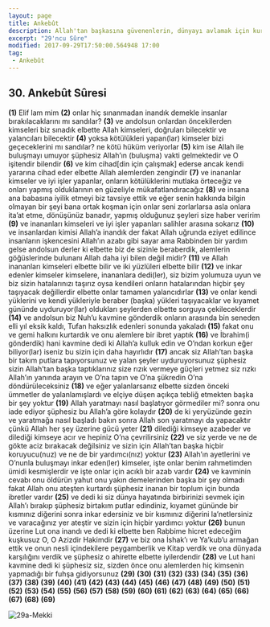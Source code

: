 ```yaml
---
layout: page
title: Ankebût
description: Allah'tan başkasına güvenenlerin, dünyayı avlamak için kurdukları teşkilatını bir örümcek ağına benzeten, örümcek meseli.
excerpt: "29'ncu Sûre"
modified: 2017-09-29T17:50:00.564948 17:00
tag: 
 - Ankebût
---
```


## 30. Ankebût Sûresi

**(1)** Elif lam mim 
**(2)** onlar hiç sınanmadan inandık demekle insanlar bırakılacaklarını mı sandılar?
**(3)** ve andolsun onlardan öncekilerden kimseleri biz sınadık elbette Allah kimseleri, doğruları bilecektir ve yalancıları bilecektir 
**(4)** yoksa kötülükleri yapan(lar) kimseler bizi geçeceklerini mı sandılar? ne kötü hüküm veriyorlar
**(5)** kim ise Allah ile buluşmayı umuyor şüphesiz Allah’ın (buluşma) vakti gelmektedir ve O işitendir bilendir
**(6)** ve kim cihad[din için çalışmak] ederse ancak kendi yararına cihad eder elbette Allah alemlerden zengindir
**(7)** ve inananlar kimseler ve iyi işler yapanlar, onların kötülüklerini mutlaka örteceğiz ve onları yapmış olduklarının en güzeliyle mükafatlandıracağız 
**(8)** ve insana ana babasına iyilik etmeyi biz tavsiye ettik ve eğer senin hakkında bilgin olmayan bir şeyi bana ortak koşman için onlar seni zorlarlarsa asla onlara ita’at etme, dönüşünüz banadır, yapmış olduğunuz şeyleri size haber veririm 
**(9)** ve inananları kimseleri ve iyi işler yapanları salihler arasına sokarız
**(10)** ve insanlardan kimisi Allah’a inandık der fakat Allah uğrunda eziyet edilince insanların işkencesini Allah’ın azabı gibi sayar ama Rabbinden bir yardım gelse andolsun derler ki elbette biz de sizinle beraberdik, alemlerin göğüslerinde bulunanı Allah daha iyi bilen değil midir?
**(11)** ve Allah inananları kimseleri elbette bilir ve iki yüzlüleri elbette bilir
**(12)** ve inkar edenler kimseler kimselere, inananlara dedi(ler), siz bizim yolumuza uyun ve biz sizin hatalarınızı taşırız oysa kendileri onların hatalarından hiçbir şey taşıyacak değillerdir elbette onlar tamamen yalancıdırlar
**(13)** ve onlar kendi yüklerini ve kendi yükleriyle beraber (başka) yükleri taşıyacaklar ve kıyamet gününde uyduruyor(lar) oldukları şeylerden elbette sorguya çekileceklerdir 
**(14)** ve andolsun biz Nuh’u kavmine gönderdik onların arasında bin seneden elli yıl eksik kaldı, Tufan haksızlık edenleri sonunda yakaladı
**(15)** fakat onu ve gemi halkını kurtardık ve onu alemlere bir ibret yaptık 
**(16)** ve İbrahim(i gönderdik) hani kavmine dedi ki Allah’a kulluk edin ve O’ndan korkun eğer biliyor(lar) iseniz bu sizin için daha hayırlıdır 
**(17)** ancak siz Allah’tan başka bir takım putlara tapıyorsunuz ve yalan şeyler uyduruyorsunuz şüphesiz sizin Allah’tan başka taptıklarınız size rızık vermeye güçleri yetmez siz rızkı Allah’ın yanında arayın ve O’na tapın ve O’na şükredin O’na döndürüleceksiniz
**(18)** ve eğer yalanlarsanız elbette sizden önceki ümmetler de yalanlamışlardı ve elçiye düşen açıkça tebliğ etmekten başka bir şey yoktur 
**(19)** Allah yaratmayı nasıl başlatıyor görmediler mi? sonra onu iade ediyor şüphesiz bu Allah’a göre kolaydır
**(20)** de ki yeryüzünde gezin ve yaratmağa nasıl başladı bakın sonra Allah son yaratmayı da yapacaktır çünkü Allah her şey üzerine gücü yeter
**(21)** dilediği kimseye azabeder ve dilediği kimseye acır ve hepiniz O’na çevrilirsiniz
**(22)** ve siz yerde ve ne de gökte aciz bırakacak değilsiniz ve sizin için Allah’tan başka hiçbir koruyucu(nuz) ve ne de bir yardımcı(nız) yoktur 
**(23)** Allah’ın ayetlerini ve O’nunla buluşmayı inkar eden(ler) kimseler, işte onlar benim rahmetimden ümidi kesmişlerdir ve işte onlar için acıklı bir azab vardır 
**(24)** ve kavminin cevabı onu öldürün yahut onu yakın demelerinden başka bir şey olmadı fakat Allah onu ateşten kurtardı şüphesiz inanan bir toplum için bunda ibretler vardır 
**(25)** ve dedi ki siz dünya hayatında birbirinizi sevmek için Allah’ı bırakıp şüphesiz birtakım putlar edindiniz, kıyamet gününde bir kısmınız diğerini sonra inkar edersiniz ve bir kısmınız diğerini la’netlersiniz ve varacağınız yer ateştir ve sizin için hiçbir yardımcı yoktur 
**(26)** bunun üzerine Lut ona inandı ve dedi ki elbette ben Rabbime hicret edeceğim kuşkusuz O, O Azizdir Hakimdir
**(27)** ve biz ona İshak’ı ve Ya’kub’u armağan ettik ve onun nesli içindekilere peygamberlik ve Kitap verdik ve ona dünyada karşılığını verdik ve şüphesiz o ahirette elbette iyilerdendir
**(28)** ve Lut hani kavmine dedi ki şüphesiz siz, sizden önce onu alemlerden hiç kimsenin yapmadığı bir fuhşa gidiyorsunuz
**(29)**
**(30)**
**(31)**
**(32)**
**(33)**
**(34)**
**(35)**
**(36)**
**(37)**
**(38)**
**(39)**
**(40)**
**(41)**
**(42)**
**(43)**
**(44)**
**(45)**
**(46)**
**(47)**
**(48)**
**(49)**
**(50)**
**(51)**
**(52)**
**(53)**
**(54)**
**(55)**
**(56)**
**(57)**
**(58)**
**(59)**
**(60)**
**(61)**
**(62)**
**(63)**
**(64)**
**(65)**
**(66)**
**(67)**
**(68)**
**(69)**

![29a-Mekki]({{site.url}}/images/ayrac-muhur.png)
